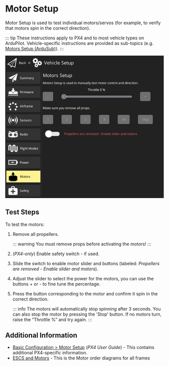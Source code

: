 # Motor Setup

Motor Setup is used to test individual motors/servos (for example, to verify that motors spin in the correct direction).

::: tip
These instructions apply to PX4 and to most vehicle types on ArduPilot.
Vehicle-specific instructions are provided as sub-topics (e.g. [Motors Setup (ArduSub)](../setup_view/motors_ardusub.md)).
:::

![Motors Test](../../../assets/setup/Motors.png)

## Test Steps

To test the motors:

1. Remove all propellers.

   ::: warning
   You must remove props before activating the motors!
   :::

2. (_PX4-only_) Enable safety switch - if used.

3. Slide the switch to enable motor slider and buttons (labeled: _Propellers are removed - Enable slider and motors_).

4. Adjust the slider to select the power for the motors, you can use the buttons + or - to fine tune the percentage.

5. Press the button corresponding to the motor and confirm it spin in the correct direction.

   ::: info
   The motors will automatically stop spinning after 3 seconds.
   You can also stop the motor by pressing the 'Stop' button.
   If no motors turn, raise the “Throttle %” and try again.
   :::

## Additional Information

- [Basic Configuration > Motor Setup](http://docs.px4.io/master/en/config/motors.html) (_PX4 User Guide_) - This contains additional PX4-specific information.
- [ESCS and Motors](https://ardupilot.org/copter/docs/connect-escs-and-motors.html#motor-order-diagrams) - This is the Motor order diagrams for all frames
